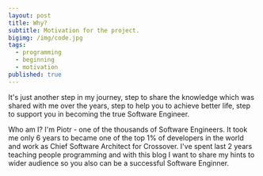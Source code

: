 ```yaml
---
layout: post
title: Why?
subtitle: Motivation for the project.
bigimg: /img/code.jpg
tags:
  - programming
  - beginning
  - motivation
published: true
---
```


It's just another step in my journey, step to share the knowledge which was shared with me over the years, step to help you to achieve better life, step to support you in becoming the true Software Engineer.

Who am I? 
I'm Piotr - one of the thousands of Software Engineers. It took me only 6 years to became one of the top 1% of developers in the world and work as Chief Software Architect for Crossover. I've spent last 2 years teaching people programming and with this blog I want to share my hints to wider audience so you also can be a successful Software Enginner.
